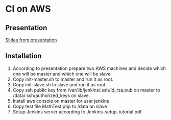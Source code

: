 # CI on AWS

## Presentation
[Slides from presentation](Presentation.pdf)

## Installation

1. According to presentation prepare two AWS machines and decide which one will be master and which one will be slave.
1. Copy init-master.sh to master and run it as root.
1. Copy init-slave.sh to slave and run it as root.
1. Copy ssh public key from /var/lib/jenkins/.ssh/id_rsa.pub on master to /data/.ssh/authorized_keys on slave.
1. Install aws console on master for user jenkins
1. Copy test file MathTest.php to /data on slave
1. Setup Jenkins server according to Jenkins-setup-tutorial.pdf
